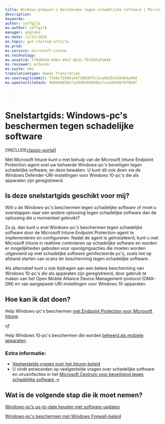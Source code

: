 ```yaml
---
title: Windows-pc&quot;s beschermen tegen schadelijke software | Microsoft Docs
description: 
keywords: 
author: jeffgilb
ms.author: jeffgilb
manager: angrobe
ms.date: 11/22/2016
ms.topic: get-started-article
ms.prod: 
ms.service: microsoft-intune
ms.technology: 
ms.assetid: f76d8910-64ba-49af-8e31-fb759fa51644
ms.reviewer: pchacon
ms.suite: ems
translationtype: Human Translation
ms.sourcegitcommit: f268cf29461447306d0f5c3ca06d541d9a03a49d
ms.openlocfilehash: 9e864985857a20d9459890b1fce14658bf870b8f


---
```


# <a name="quick-start-guide-protect-windows-pcs-against-malware-threats"></a>Snelstartgids: Windows-pc's beschermen tegen schadelijke software

[!INCLUDE[classic-portal](../includes/classic-portal.md)]

Met Microsoft Intune kunt u met behulp van de Microsoft Intune Endpoint Protection-agent snel uw beheerde Windows-pc's beveiligen tegen schadelijke software, en deze bewaken. U kunt dit ook doen via de Windows Defender-URI-instellingen voor Windows 10-pc's die als apparaten zijn geregistreerd.

## <a name="is-this-quick-start-guide-right-for-me"></a>Is deze snelstartgids geschikt voor mij?
Wilt u de Windows-pc's beschermen tegen schadelijke software of moet u overstappen naar een andere oplossing tegen schadelijke software dan de oplossing die u momenteel gebruikt?

Zo ja, dan kunt u snel Windows-pc's beschermen tegen schadelijke software door de Microsoft Intune Endpoint Protection-agent te implementeren en configureren. Nadat de agent is geïnstalleerd, kunt u met Microsoft Intune in realtime controleren op schadelijke software en worden er mogelijkheden geboden voor opvolgingsacties die moeten worden uitgevoerd op met schadelijke software geïnfecteerde pc's, zoals het op afstand starten van scans ter bescherming tegen schadelijke software.

Als alternatief kunt u ook bijdragen aan een betere bescherming van Windows 10-pc's die als apparaten zijn geregistreerd, door gebruik te maken van het Open Mobile Alliance Device Management-protocol (OMA-DM) en van aangepaste URI-instellingen voor Windows 10-apparaten.

## <a name="how-do-i-do-it"></a>Hoe kan ik dat doen?
Help Windows-pc's beschermen [met Endpoint Protection voor Microsoft Intune](/intune/deploy-use/help-secure-windows-pcs-with-endpoint-protection-for-microsoft-intune).

*of*

Help Windows 10-pc's beschermen die worden [beheerd als mobiele apparaten](/intune/deploy-use/windows-10-policy-settings-in-microsoft-intune).


### <a name="additional-information"></a>Extra informatie:
- [Veelgestelde vragen over het Intune-beleid](/intune/deploy-use/manage-settings-and-features-on-your-devices-with-microsoft-intune-policies#frequently-asked-questions-about-intune-policies)
- U vindt antwoorden op veelgestelde vragen over schadelijke software en virusinfecties in het <a href="https://www.microsoft.com/security/portal/mmpc/" target="_blank"> Microsoft Centrum voor beveiliging tegen schadelijke software &rarr;</a>


## <a name="what-should-i-do-next"></a>Wat is de volgende stap die ik moet nemen?
[Windows-pc’s up-to-date houden met software-updates](/intune/deploy-use/keep-windows-pcs-up-to-date-with-software-updates-in-microsoft-intune)

[Windows-pc's beschermen met Windows Firewall-beleid](/intune/deploy-use/help-protect-windows-pcs-using-windows-firewall-policies-in-microsoft-intune)



<!--HONumber=Dec16_HO3-->


